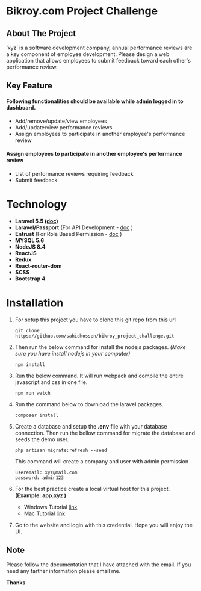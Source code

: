 # Bikroy.com Project Challenge 
## About The Project

‘xyz’ is a software development company, annual performance reviews are a key
component of employee development. Please design a web application that allows
employees to submit feedback toward each other&#39;s performance review.

## Key Feature

#### Following functionalities should be available while admin logged in to dashboard.
-  Add/remove/update/view employees
-  Add/update/view performance reviews
-  Assign employees to participate in another employee's performance review

#### Assign employees to participate in another employee's performance review
- 	List of performance reviews requiring feedback
- 	Submit feedback

# Technology 

- **Laravel 5.5 [(doc)](https://laravel.com/docs/5.5)**
- **Laravel/Passport** (For API Development - [doc](https://laravel.com/docs/5.5/passwords) )
- **Entrust** (For Role Based Permission - [doc](https://github.com/Zizaco/entrust) )
- **MYSQL 5.6**
- **NodeJS 8.4**
- **ReactJS**
- **Redux**
- **React-router-dom**
- **SCSS**
- **Bootstrap 4**


# Installation

1. For setup this project you have to clone this git repo from this url 
    ```
    git clone https://github.com/sahidhossen/bikroy_project_challenge.git
    ```
2. Then run the below command for install the nodejs packages. *(Make sure you have install nodejs in your computer)*
     ```
     npm install
    ```
3. Run the below command. It will run webpack and compile the entire javascript and css in one file.
    ```
    npm run watch
    ```
4. Run the command below to download the laravel packages. 
    ```
    composer install
    ```
5. Create a database and setup the **.env** file with your database connection. Then run the bellow command for migrate the database and seeds the demo user.
    ```
    php artisan migrate:refresh --seed
    ```
    This command will create a company and user with admin permission
    ```
    useremail: xyz@mail.com
    password: admin123
    ```
    
6. For the best practice create a local virtual host for this project. **(Example: app.xyz )**   
    - Windows Tutorial [link](http://foundationphp.com/tutorials/apache_vhosts.php)
    - Mac Tutorial [link](https://coolestguidesontheplanet.com/set-virtual-hosts-apache-mac-osx-10-9-mavericks-osx-10-8-mountain-lion/)

7. Go to the website and login with this credential. Hope you will enjoy the UI.    
    
## Note

Please follow the documentation that I have attached with the email. If you need any farther information please email me. 

**Thanks**
    

